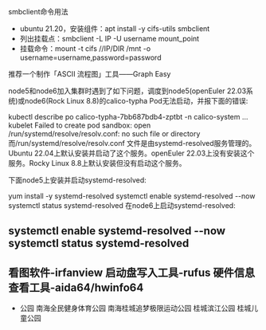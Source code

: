 smbclient命令用法
- ubuntu 21.20，安装组件：apt install -y cifs-utils smbclient
- 列出挂载点：smbclient -L IP -U username mount_point
- 挂载命令：mount -t cifs //IP/DIR /mnt -o username=username,password=password

推荐一个制作「ASCII 流程图」工具——Graph Easy

node5和node6加入集群时遇到了如下问题，调度到node5(openEuler 22.03系统)或node6(Rock Linux 8.8)的calico-typha Pod无法启动，并报下面的错误:

kubectl describe po calico-typha-7bb687bdb4-zptbt -n calico-system
...
kubelet   Failed to create pod sandbox: open /run/systemd/resolve/resolv.conf: no such file or directory
而/run/systemd/resolve/resolv.conf 文件是由systemd-resolved服务管理的。Ubuntu 22.04上默认安装并启动了这个服务。openEuler 22.03上没有安装这个服务。Rocky Linux 8.8上默认安装但没有启动这个服务。

下面node5上安装并启动systemd-resolved:

yum install -y systemd-resolved
systemctl enable systemd-resolved --now
systemctl status systemd-resolved
在node6上启动systemd-resolved:

systemctl enable systemd-resolved --now
systemctl status systemd-resolved
---
看图软件-irfanview
启动盘写入工具-rufus
硬件信息查看工具-aida64/hwinfo64
---
- 公园
南海全民健身体育公园
南海桂城追梦极限运动公园
桂城滨江公园
桂城儿童公园